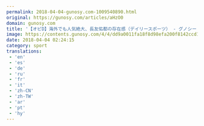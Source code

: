 ```yaml
---
permalink: 2018-04-04-gunosy.com-1009540890.html
original: https://gunosy.com/articles/aHzO0
domain: gunosy.com
title: '【オピD】海外でも人気絶大、長友佑都の存在感（デイリースポーツ） - グノシー'
image: https://contents.gunosy.com/4/4/dd9a0011fa18f8d98efa200f8142ccd1_content.jpg
date: 2018-04-04 02:24:15
category: sport
translations: 
 - 'en'
 - 'es'
 - 'de'
 - 'ru'
 - 'fr'
 - 'it'
 - 'zh-CN'
 - 'zh-TW'
 - 'ar'
 - 'pt'
 - 'hy'
---
```


